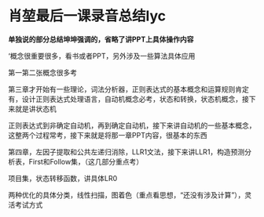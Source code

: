 # 肖堃最后一课录音总结lyc

**单独说的部分总结坤坤强调的，省略了讲PPT上具体操作内容**

‘概念很重要很多，看书或者PPT，另外涉及一些算法具体应用

第一第二张概念很多考

第三章才开始有一些理论，词法分析器，正则表达式的基本概念和运算规则肯定有，设计正则表达式处理语言，自动机概念必考，状态和转换，状态机概念，接下来就是讲状态机

正则表达式到非确定自动机，再到确定自动机，接下来讲自动机的一些基本概念，这整两个过程常考，接下来就是将那一章PPT内容，很基本的东西

第四章，左因子提取和公共左递归消除，LLR1文法，接下来讲LLR1，构造预测分析表，First和Follow集，（这几部分重点考）

项目集，状态转移函数，讲具体LR0

两种优化的具体分类，线性扫描，图着色（重点看思想，“还没有涉及计算”），灵活考试方式